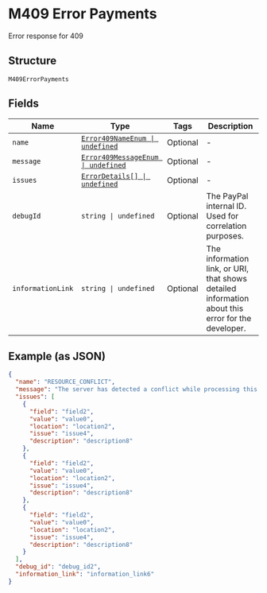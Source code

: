 
# M409 Error Payments

Error response for 409

## Structure

`M409ErrorPayments`

## Fields

| Name | Type | Tags | Description |
|  --- | --- | --- | --- |
| `name` | [`Error409NameEnum \| undefined`](../../doc/models/error-409-name-enum.md) | Optional | - |
| `message` | [`Error409MessageEnum \| undefined`](../../doc/models/error-409-message-enum.md) | Optional | - |
| `issues` | [`ErrorDetails[] \| undefined`](../../doc/models/error-details.md) | Optional | - |
| `debugId` | `string \| undefined` | Optional | The PayPal internal ID. Used for correlation purposes. |
| `informationLink` | `string \| undefined` | Optional | The information link, or URI, that shows detailed information about this error for the developer. |

## Example (as JSON)

```json
{
  "name": "RESOURCE_CONFLICT",
  "message": "The server has detected a conflict while processing this request.",
  "issues": [
    {
      "field": "field2",
      "value": "value0",
      "location": "location2",
      "issue": "issue4",
      "description": "description8"
    },
    {
      "field": "field2",
      "value": "value0",
      "location": "location2",
      "issue": "issue4",
      "description": "description8"
    },
    {
      "field": "field2",
      "value": "value0",
      "location": "location2",
      "issue": "issue4",
      "description": "description8"
    }
  ],
  "debug_id": "debug_id2",
  "information_link": "information_link6"
}
```

